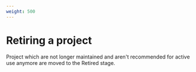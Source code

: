 ```yaml
---
weight: 500
---
```

# Retiring a project

Project which are not longer maintained and aren't recommended for active use anymore are moved to the Retired stage.
